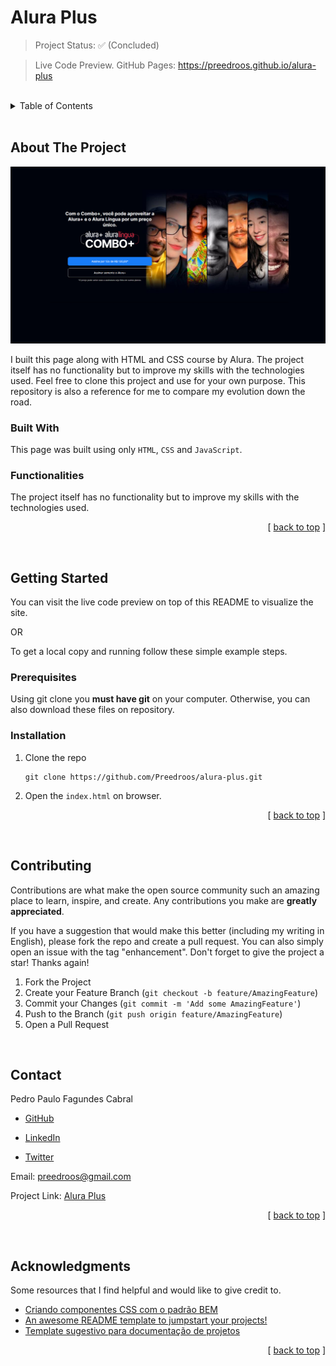 <a id="readme-top"></a>

# **Alura Plus**

<!-- PROJECT STATUS -->

> Project Status: ✅ (Concluded)

> Live Code Preview. GitHub Pages: https://preedroos.github.io/alura-plus

<br />

<!-- TABLE OF CONTENTS -->

<details>
  <summary>Table of Contents</summary>
  <ol>
    <li>
      <a href="#about-the-project">About The Project</a>
      <ul>
        <li><a href="#built-with">Built With</a></li>
        <li><a href="#functionalities">Functionalities</a></li>
      </ul>
    </li>
    <li>
      <a href="#getting-started">Getting Started</a>
      <ul>
        <li><a href="#prerequisites">Prerequisites</a></li>
        <li><a href="#installation">Installation</a></li>
      </ul>
    </li>
    <li><a href="#contributing">Contributing</a></li>
    <li><a href="#contact">Contact</a></li>
    <li><a href="#acknowledgments">Acknowledgments</a></li>
  </ol>
</details>

<br />

<!-- ABOUT THE PROJECT -->

## **About The Project**

![Project Preview](assets/images/preview.png)

I built this page along with HTML and CSS course by Alura. The project itself has no functionality but to improve my skills with the technologies used. Feel free to clone this project and use for your own purpose. This repository is also a reference for me to compare my evolution down the road.

<!-- BUILT WITH -->

### **Built With**

This page was built using only `HTML`, `CSS` and `JavaScript`.

<!-- FUNCTIONALITIES -->

### **Functionalities**

The project itself has no functionality but to improve my skills with the technologies used.

<p align="right">[ <a href="#readme-top">back to top</a> ]</p>

<br />

<!-- GETTING STARTED -->

## **Getting Started**

You can visit the live code preview on top of this README to visualize the site.

OR

To get a local copy and running follow these simple example steps.

### **Prerequisites**

Using git clone you **must have git** on your computer. Otherwise, you can also download these files on repository.

### **Installation**

1. Clone the repo
   ```
   git clone https://github.com/Preedroos/alura-plus.git
   ```
2. Open the `index.html` on browser.

<p align="right">[ <a href="#readme-top">back to top</a> ]</p>

<br />

<!-- CONTRIBUTING -->

## **Contributing**

Contributions are what make the open source community such an amazing place to learn, inspire, and create. Any contributions you make are **greatly appreciated**.

If you have a suggestion that would make this better (including my writing in English), please fork the repo and create a pull request. You can also simply open an issue with the tag "enhancement".
Don't forget to give the project a star! Thanks again!

1. Fork the Project
2. Create your Feature Branch (`git checkout -b feature/AmazingFeature`)
3. Commit your Changes (`git commit -m 'Add some AmazingFeature'`)
4. Push to the Branch (`git push origin feature/AmazingFeature`)
5. Open a Pull Request

<br />

<!-- CONTACT -->

## **Contact**

Pedro Paulo Fagundes Cabral

- [GitHub](https://github.com/Preedroos)

- [LinkedIn](https://www.linkedin.com/in/pedropfcabral/)

- [Twitter](https://twitter.com/preedroos)

Email: preedroos@gmail.com

Project Link: [Alura Plus](https://github.com/Preedros/alura-plus)

<p align="right">[ <a href="#readme-top">back to top</a> ]</p>

<br />

<!-- ACKNOWLEDGMENTS -->

## **Acknowledgments**

Some resources that I find helpful and would like to give credit to.

- [Criando componentes CSS com o padrão BEM](https://www.alura.com.br/artigos/criando-componentes-css-com-padrao-bem#utilizando-o-padrao-bem)
- [An awesome README template to jumpstart your projects!](https://github.com/othneildrew/Best-README-Template)
- [Template sugestivo para documentação de projetos](https://gist.github.com/reginadiana/e044fe93ed81aa04a10361cb841c0409)

<p align="right">[ <a href="#readme-top">back to top</a> ]</p>

